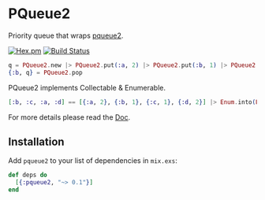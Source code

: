 PQueue2
==
Priority queue that wraps [pqueue2](https://hex.pm/packages/pqueue).

[![Hex.pm](https://img.shields.io/hexpm/v/pqueue2.svg)](https://hex.pm/packages/pqueue2)
[![Build Status](https://travis-ci.org/ne-sachirou/pqueue2.svg?branch=master)](https://travis-ci.org/ne-sachirou/pqueue2)

```elixir
q = PQueue2.new |> PQueue2.put(:a, 2) |> PQueue2.put(:b, 1) |> PQueue2.put(:c, 1)
{:b, q} = PQueue2.pop
```

PQueue2 implements Collectable & Enumerable.

```elixir
[:b, :c, :a, :d] == [{:a, 2}, {:b, 1}, {:c, 1}, {:d, 2}] |> Enum.into(PQueue2.new) |> Enum.to_list
```

For more details please read the [Doc](https://hexdocs.pm/pqueue2).

Installation
--
Add `pqueue2` to your list of dependencies in `mix.exs`:

```elixir
def deps do
  [{:pqueue2, "~> 0.1"}]
end
```
